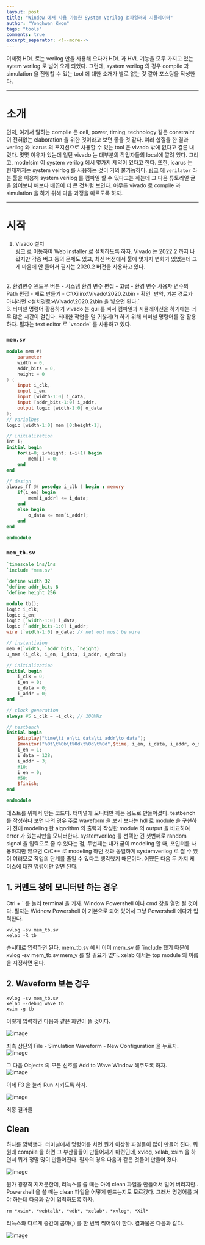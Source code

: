 ```yaml
---
layout: post
title: "Window 에서 사용 가능한 System Verilog 컴파일러와 시뮬레이터"
author: "Yonghwan Kwon"
tags: "tools"
comments: true
excerpt_separator: <!--more-->
---
```

이제껏 HDL 로는 verilog 만을 사용해 오다가 HDL 과 HVL 기능을 모두 가지고 있는 sytem verilog 로 넘어 오게 되었다. 그런데, system verilog 의 경우 compile 과 simulation 을 진행할 수 있는 tool 에 대한 소개가 별로 없는 것 같아 포스팅을 작성한다.  
<!--more-->

---
# 소개
먼저, 여기서 말하는 complie 은 cell, power, timing, technology 같은 constraint 이 전혀없는 elaboration 을 위한 것이라고 보면 좋을 것 같다. 여러 삽질을 한 결과 verilog 와 icarus 의 포지션으로 사용할 수 있는 tool 은 vivado 밖에 없다고 결론 내렸다. 몇몇 이유가 있는데 일단 vivado 는 대부분의 작업자들의 local에 깔려 있다. 그리고, modelsim 이 system verilog 에서 몇가지 제약이 있다고 한다. 또한, icarus 는 현재까지는 system veirlog 를 사용하는 것이 거의 불가능하다. [링크](https://blog.naver.com/doksg/221979883906) 에 `verilator` 라는 툴을 이용해 system verilog 를 컴파일 할 수 있다고는 하는데 그 다음 튜토리얼 글을 읽어보니 배보다 배꼽이 더 큰 것처럼 보인다. 아무튼 vivado 로 compile 과 simulation 을 하기 위해 다음 과정을 따르도록 하자.

---
# 시작
1. Vivado 설치  
[링크](https://www.xilinx.com/support/download/index.html/content/xilinx/en/downloadNav/vivado-design-tools/archive.html) 로 이동하여 Web installer 로 설치하도록 하자. Vivado 는 2022.2 까지 나왔지만 각종 버그 등의 문제도 있고, 최신 버전에서 툴에 몇가지 변화가 있었는데 그게 마음에 안 들어서 필자는 2020.2 버전을 사용하고 있다.  
<br/>
2. 환경변수  
윈도우 버튼 - 시스템 환경 변수 편집 - 고급 - 환경 변수  
사용자 변수의 Path 편집 - 새로 만들기 - C:\Xilinx\Vivado\2020.2\bin - 확인  
`만약, 기본 경로가 아니라면 <설치경로>\Vivado\2020.2\bin 을 넣으면 된다.`  
<br/>  
3. 터미널 명령어 활용하기  
vivado 는 gui 를 켜서 컴파일과 시뮬레이션을 하기에는 너무 많은 시간이 걸린다. 최대한 작업을 덜 귀찮게(?) 하기 위해 터미널 명령어를 잘 활용하자. 필자는 text editor 로 `vscode` 를 사용하고 있다.

### `mem.sv`
```verilog
module mem #(
    parameter 
    width = 0,
    addr_bits = 0,
    height = 0
) (
    input i_clk,
    input i_en,
    input [width-1:0] i_data,
    input [addr_bits-1:0] i_addr,
    output logic [width-1:0] o_data
);
// varialbes
logic [width-1:0] mem [0:height-1];

// initialization
int i;
initial begin
    for(i=0; i<height; i=i+1) begin
        mem[i] = 0;
    end
end

// design
always_ff @( posedge i_clk ) begin : memory
    if(i_en) begin
        mem[i_addr] <= i_data;
    end
    else begin
        o_data <= mem[i_addr];
    end
end
    
endmodule
```
### `mem_tb.sv`
```verilog
`timescale 1ns/1ns
`include "mem.sv"

`define width 32
`define addr_bits 8
`define height 256

module tb();
logic i_clk;
logic i_en;
logic [`width-1:0] i_data;
logic [`addr_bits-1:0] i_addr;
wire [`width-1:0] o_data; // net out must be wire

// instantiaion
mem #(`width, `addr_bits, `height) 
u_mem (i_clk, i_en, i_data, i_addr, o_data);

// initialization
initial begin
    i_clk = 0;
    i_en = 0;
    i_data = 0;
    i_addr = 0;
end

// clock generation
always #5 i_clk = ~i_clk; // 100MHz

// testbench
initial begin
    $display("time\ti_en\ti_data\ti_addr\to_data");
    $monitor("%0t\t%0b\t%0d\t%0d\t%0d",$time, i_en, i_data, i_addr, o_data);
    i_en = 1;
    i_data = 128;
    i_addr = 3;
    #10;
    i_en = 0;
    #50;
    $finish;
end

endmodule
```
테스트를 위해서 만든 코드다. 터미널에 모니터만 하는 용도로 만들어졌다. testbench 를 작성하다 보면 나의 경우 주로 waveform 을 보기 보다는 hdl 로 module 을 구현하기 전에 modeling 한 algorithm 의 출력과 작성한 module 의 output 을 비교하여 error 가 있는지만을 모니터한다. systemverilog 를 선택한 건 첫번째로 random signal 을 입력으로 줄 수 있다는 점, 두번째는 내가 굳이 modeling 할 때, 포인터를 사용하지만 않으면 C/C++ 로 modeling 하던 것과 동일하게 systemverilog 로 짤 수 있어 여러모로 작업의 단계를 줄일 수 있다고 생각했기 때문이다. 어쨌든 다음 두 가지 케이스에 대한 명령어만 알면 된다.  

## 1. 커맨드 창에 모니터만 하는 경우
Ctrl + ` 를 눌러 terminal 을 키자. Window Powershell 이나 cmd 창을 열면 될 것이다. 필자는 Widnow Powershell 이 기본으로 되어 있어서 그냥 Powershell 에다가 입력한다.  
```
xvlog -sv mem_tb.sv
xelab -R tb
```
순서대로 입력하면 된다. mem_tb.sv 에서 이미 mem_sv 를 `include 했기 때문에 xvlog -sv mem_tb.sv mem_v 를 할 필요가 없다. xelab 에서는 top module 의 이름을 지정하면 된다.  

## 2. Waveform 보는 경우
```
xvlog -sv mem_tb.sv
xelab --debug wave tb
xsim -g tb
```
이렇게 입력하면 다음과 같은 화면이 뜰 것이다.  

![image](https://user-images.githubusercontent.com/120978778/215289481-d5252df7-7932-48b6-9451-966fd0541a7e.png)  

좌측 상단의 File - Simulation Waveform - New Configuration 을 누르자.  
![image](https://user-images.githubusercontent.com/120978778/215290055-db9a368b-560d-44b9-a85c-7e9eb1e0273c.png)  

그 다음 Objects 의 모든 신호를 Add to Wave Window 해주도록 하자.  
![image](https://user-images.githubusercontent.com/120978778/215290146-c3a29b56-f638-4aa1-b3a8-50019547cf5e.png)  

이제 F3 을 눌러 Run 시키도록 하자.  
  
![image](https://user-images.githubusercontent.com/120978778/215290184-12f963b0-1c88-43ef-a045-80001c76001e.png)  

최종 결과물  

## Clean
하나를 깜박했다. 터미널에서 명령어를 치면 뭔가 이상한 파일들이 많이 만들어 진다. 뭐 원래 compile 을 하면 그 부산물들이 만들어지기 마련인데, xvlog, xelab, xsim 을 하면서 뭐가 정말 많이 만들어진다. 필자의 경우 다음과 같은 것들이 만들어 졌다.  

![image](https://user-images.githubusercontent.com/120978778/215290423-91f81cc0-5304-45cc-943f-25a12787a4c3.png)  

뭔가 굉장히 지저분한데, 리눅스를 쓸 때는 아예 clean 파일을 만들어서 밀어 버리지만.. Powershell 을 쓸 때는 clean 파일을 어떻게 만드는지도 모르겠다. 그래서 명령어를 쳐야 하는데 다음과 같이 입력하도록 하자.  
```
rm *xsim*, *webtalk*, *wdb*, *xelab*, *xvlog*, *Xil*
```
리눅스와 다르게 중간에 콤마(,) 를 한 번씩 찍어줘야 한다. 결과물은 다음과 같다.  

![image](https://user-images.githubusercontent.com/120978778/215290530-961e2afc-e738-4ef4-b29e-5b4817fccf47.png)  
